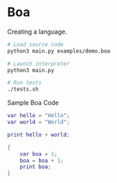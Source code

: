 # Boa

Creating a language.

```bash
# Load source code
python3 main.py examples/demo.boa

# Launch interpreter
python3 main.py

# Run tests
./tests.sh
```

Sample Boa Code

```lua
var hello = "Hello";
var world = "World";

print hello + world;

{
    var boa = 1;
    boa = boa + 1;
    print boa;
}
```


